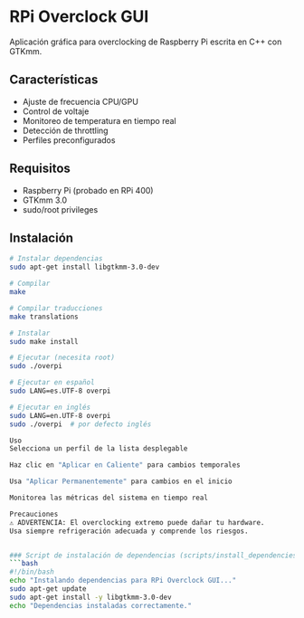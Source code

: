 # RPi Overclock GUI

Aplicación gráfica para overclocking de Raspberry Pi escrita en C++ con GTKmm.

## Características

- Ajuste de frecuencia CPU/GPU
- Control de voltaje
- Monitoreo de temperatura en tiempo real
- Detección de throttling
- Perfiles preconfigurados

## Requisitos

- Raspberry Pi (probado en RPi 400)
- GTKmm 3.0
- sudo/root privileges

## Instalación

```bash
# Instalar dependencias
sudo apt-get install libgtkmm-3.0-dev

# Compilar
make

# Compilar traducciones
make translations

# Instalar
sudo make install

# Ejecutar (necesita root)
sudo ./overpi

# Ejecutar en español
sudo LANG=es.UTF-8 overpi

# Ejecutar en inglés
sudo LANG=en.UTF-8 overpi
sudo ./overpi  # por defecto inglés

Uso
Selecciona un perfil de la lista desplegable

Haz clic en "Aplicar en Caliente" para cambios temporales

Usa "Aplicar Permanentemente" para cambios en el inicio

Monitorea las métricas del sistema en tiempo real

Precauciones
⚠️ ADVERTENCIA: El overclocking extremo puede dañar tu hardware.
Usa siempre refrigeración adecuada y comprende los riesgos.


### Script de instalación de dependencias (scripts/install_dependencies.sh)
```bash
#!/bin/bash
echo "Instalando dependencias para RPi Overclock GUI..."
sudo apt-get update
sudo apt-get install -y libgtkmm-3.0-dev
echo "Dependencias instaladas correctamente."